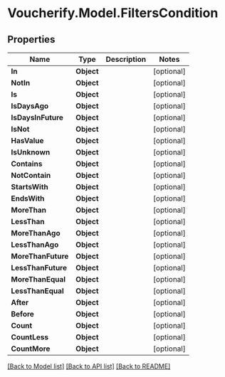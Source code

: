 # Voucherify.Model.FiltersCondition

## Properties

Name | Type | Description | Notes
------------ | ------------- | ------------- | -------------
**In** | **Object** |  | [optional] 
**NotIn** | **Object** |  | [optional] 
**Is** | **Object** |  | [optional] 
**IsDaysAgo** | **Object** |  | [optional] 
**IsDaysInFuture** | **Object** |  | [optional] 
**IsNot** | **Object** |  | [optional] 
**HasValue** | **Object** |  | [optional] 
**IsUnknown** | **Object** |  | [optional] 
**Contains** | **Object** |  | [optional] 
**NotContain** | **Object** |  | [optional] 
**StartsWith** | **Object** |  | [optional] 
**EndsWith** | **Object** |  | [optional] 
**MoreThan** | **Object** |  | [optional] 
**LessThan** | **Object** |  | [optional] 
**MoreThanAgo** | **Object** |  | [optional] 
**LessThanAgo** | **Object** |  | [optional] 
**MoreThanFuture** | **Object** |  | [optional] 
**LessThanFuture** | **Object** |  | [optional] 
**MoreThanEqual** | **Object** |  | [optional] 
**LessThanEqual** | **Object** |  | [optional] 
**After** | **Object** |  | [optional] 
**Before** | **Object** |  | [optional] 
**Count** | **Object** |  | [optional] 
**CountLess** | **Object** |  | [optional] 
**CountMore** | **Object** |  | [optional] 

[[Back to Model list]](../../README.md#documentation-for-models) [[Back to API list]](../../README.md#documentation-for-api-endpoints) [[Back to README]](../../README.md)

